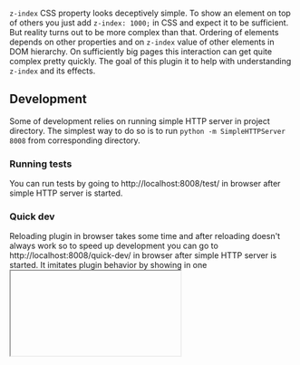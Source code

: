 `z-index` CSS property looks deceptively simple. To show an element on top of others you just add `z-index: 1000;` in CSS and expect it to be sufficient. But reality turns out to be more complex than that. Ordering of elements depends on other properties and on `z-index` value of other elements in DOM hierarchy. On sufficiently big pages this interaction can get quite complex pretty quickly. The goal of this plugin it to help with understanding `z-index` and its effects.

## Development
Some of development relies on running simple HTTP server in project directory. The simplest way to do so is to run `python -m SimpleHTTPServer 8008` from corresponding directory.

### Running tests
You can run tests by going to http://localhost:8008/test/ in browser after simple HTTP server is started.

### Quick dev
Reloading plugin in browser takes some time and after reloading doesn't always work so to speed up development you can go to http://localhost:8008/quick-dev/ in browser after simple HTTP server is started. It imitates plugin behavior by showing in one <iframe> some HTML page and in another <iframe> z-index plugin panel.

### Test in browser
To test plugin in Chrome you can go to chrome://extensions/ and Load unpacked extension… In opened dialog select `src/` directory, i.e. directory that contains `manifest.json`.

## Useful resources
* https://developer.chrome.com/extensions/overview
* https://developer.chrome.com/extensions/devtools
* https://developer.mozilla.org/en-US/docs/Web/CSS/CSS_Positioning/Understanding_z_index/The_stacking_context
